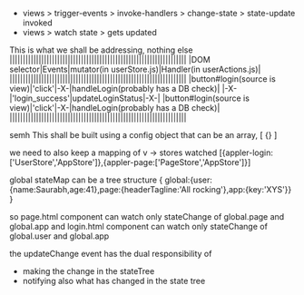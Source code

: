 - views > trigger-events > invoke-handlers > change-state > state-update invoked
- views > watch state > gets updated 


This is what we shall be addressing, nothing else
|||||||||||||||||||||||||||||||||||||||||||||||||||||||||||||||||||
|DOM selector|Events|mutator(in userStore.js)|Handler(in userActions.js)|
|||||||||||||||||||||||||||||||||||||||||||||||||||||||||||||||||||
|button#login(source is view)|'click'|-X-|handleLogin(probably has a DB check)|
|-X-|'login_success'|updateLoginStatus|-X-|
|button#login(source is view)|'click'|-X-|handleLogin(probably has a DB check)|
|||||||||||||||||||||||||||||||||||||||||||||||||||||||||||||||||||


semh
This shall be built using a config object that can be an array,
[
{}
]

we need to also keep a mapping of v -> stores watched
[{appler-login:['UserStore','AppStore']},{appler-page:['PageStore','AppStore']}]

global stateMap can be a tree structure
{
	global:{user:{name:Saurabh,age:41},page:{headerTagline:'All rocking'},app:{key:'XYS'}}
}

so page.html component can watch only stateChange of global.page and global.app
and login.html component can watch only stateChange of global.user and global.app


the updateChange event has the dual responsibility of 
- making the change in the stateTree
- notifying also what has changed in the state tree